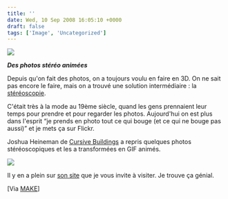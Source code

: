 ```yaml
---
title: ''
date: Wed, 10 Sep 2008 16:05:10 +0000
draft: false
tags: ['Image', 'Uncategorized']
---
```


![](https://madd0.files.wordpress.com/2008/09/rcxxgaq0ndpotgl9lz7qlfew_400.gif)

**_Des photos stéréo animées_**

Depuis qu'on fait des photos, on a toujours voulu en faire en 3D. On ne sait pas encore le faire, mais on a trouvé une solution intermédiaire : la [stéréoscopie](http://fr.wikipedia.org/wiki/St%C3%A9r%C3%A9oscopie).

C'était très à la mode au 19ème siècle, quand les gens prennaient leur temps pour prendre et pour regarder les photos. Aujourd'hui on est plus dans l'esprit “je prends en photo tout ce qui bouge (et ce qui ne bouge pas aussi)” et je mets ça sur Flickr.

Joshua Heineman de [Cursive Buildings](http://lala.cursivebuildings.com/tagged/reaching) a repris quelques photos stéréoscopiques et les a transformées en GIF animés.

![](https://67.media.tumblr.com/MRcXpQ0mrcv34zyv1KzZv6WF_400.gif)

Il y en a plein sur [son site](http://lala.cursivebuildings.com/tagged/reaching) que je vous invite à visiter. Je trouve ça génial.

\[Via [MAKE](http://blog.makezine.com/archive/2008/09/animated_stereoscopic_ima.html?CMP=OTC-0D6B48984890)\]